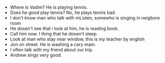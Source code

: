 * Where is Vadim? He is playing tennis.
* Does he good play tennis? No, he plays tennis bad
* I don't know man who talk with mListen, somewho is singing in neigbore room
* He dosen't see that i look at him, he is reading book.
* Call him now. I thing that he dosen't sleep.
* Look at man who stay near window, this is my teacher by english
* Jon on street. He is washing a cary mam.
* I often talk with my friend about our trip.
* Andrew sings very good.